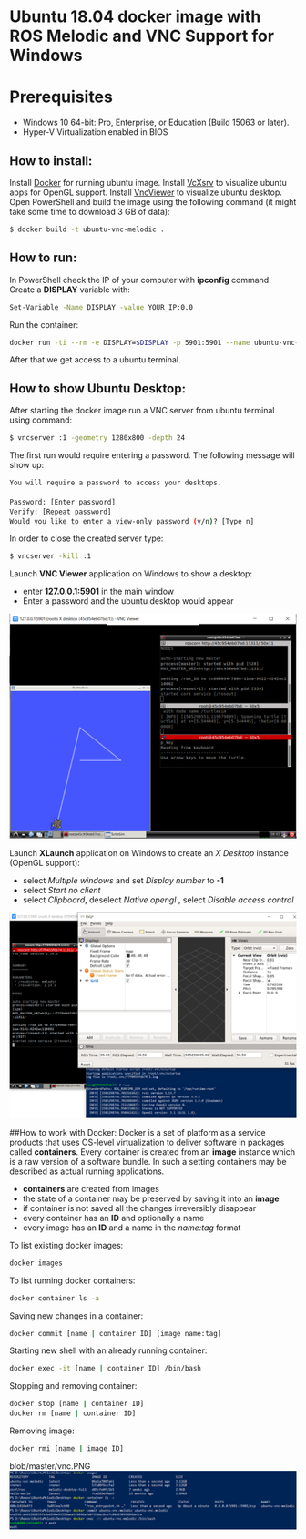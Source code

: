 # Ubuntu 18.04 docker image with ROS Melodic and VNC Support for Windows

# Prerequisites 
* Windows 10 64-bit: Pro, Enterprise, or Education (Build 15063 or later).
* Hyper-V Virtualization enabled in BIOS

## How to install:
Install [Docker] for running ubuntu image.
Install [VcXsrv] to visualize ubuntu apps for OpenGL support.
Install [VncViewer] to visualize ubuntu desktop.
Open PowerShell and build the image using the following command (it might take some time to download 3 GB of data):
```sh
$ docker build -t ubuntu-vnc-melodic .
```


## How to run:
In PowerShell check the IP of your computer with **ipconfig** command.
Create a **DISPLAY** variable with:
```sh
Set-Variable -Name DISPLAY -value YOUR_IP:0.0
```
Run the container:
```sh
docker run -ti --rm -e DISPLAY=$DISPLAY -p 5901:5901 --name ubuntu-vnc-melodic ubuntu-vnc-melodic
```
After that we get access to a ubuntu terminal.

## How to show Ubuntu Desktop:
After starting the docker image run a VNC server from ubuntu terminal using command:
```sh
$ vncserver :1 -geometry 1280x800 -depth 24
```
The first run would require entering a password. The following message will show up:
```sh
You will require a password to access your desktops.

Password: [Enter password]
Verify: [Repeat password]
Would you like to enter a view-only password (y/n)? [Type n]
```
In order to close the created server type:
```sh
$ vncserver -kill :1
```

Launch **VNC Viewer** application on Windows to show a desktop:

* enter **127.0.0.1:5901** in the main window
* Enter a password and the ubuntu desktop would appear

![VNC](https://github.com/RafalStaszak/UbuntuMelodicDesktop/blob/master/vnc.PNG)


Launch **XLaunch** application on Windows to create an *X Desktop* instance (OpenGL support):

* select *Multiple windows* and set *Display number* to **-1**
* select *Start no client*
* select *Clipboard*, deselect *Native opengl* , select *Disable access control*

![Rviz](https://github.com/RafalStaszak/UbuntuMelodicDesktop/blob/master/rviz.PNG)

##How to work with Docker:
Docker is a set of platform as a service products that uses OS-level virtualization to deliver software in packages called **containers**. Every container is created from an **image** instance which is a raw version of a software bundle. In such a setting containers may be described as actual running applications.

* **containers** are created from images
* the state of a container may be preserved by saving it into an **image**
* if container is not saved all the changes irreversibly disappear
* every container has an **ID** and optionally a name
* every image has an **ID** and a name in the *name:tag* format


To list existing docker images:

```sh
docker images
```

To list running docker containers:
```sh
docker container ls -a
```
Saving new changes in a container:
```sh
docker commit [name | container ID] [image name:tag]
```
Starting new shell with an already running container:
```sh
docker exec -it [name | container ID] /bin/bash
```

Stopping and removing container:
```sh
docker stop [name | container ID]
docker rm [name | container ID]
```
Removing image:
```sh
docker rmi [name | image ID]
```
blob/master/vnc.PNG
![Commands](https://github.com/RafalStaszak/UbuntuMelodicDesktop/blob/master/commands.PNG)

   [Docker]: <https://docs.docker.com/docker-for-windows/>
   [VcXsrv]: <https://sourceforge.net/projects/vcxsrv/>
   [VncViewer]: <https://www.realvnc.com/en/connect/download/viewer/windows/>

